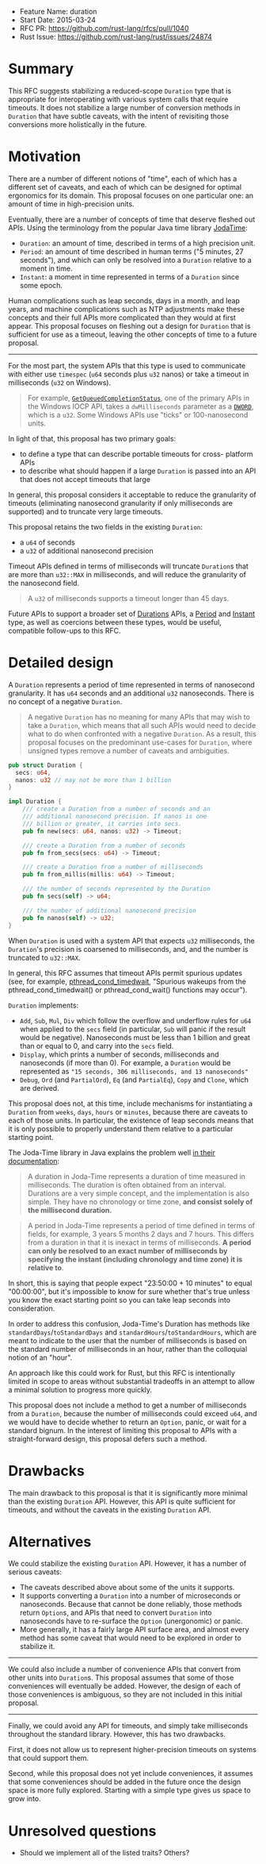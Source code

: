 - Feature Name: duration
- Start Date: 2015-03-24
- RFC PR: https://github.com/rust-lang/rfcs/pull/1040
- Rust Issue: https://github.com/rust-lang/rust/issues/24874

# Summary

This RFC suggests stabilizing a reduced-scope `Duration` type that is appropriate for interoperating with various system calls that require timeouts. It does not stabilize a large number of conversion methods in `Duration` that have subtle caveats, with the intent of revisiting those conversions more holistically in the future.

# Motivation

There are a number of different notions of "time", each of which has a different set of caveats, and each of which can be designed for optimal ergonomics for its domain. This proposal focuses on one particular one: an amount of time in high-precision units.

Eventually, there are a number of concepts of time that deserve fleshed out APIs. Using the terminology from the popular Java time library [JodaTime][joda-time]:

* `Duration`: an amount of time, described in terms of a high
  precision unit.
* `Period`: an amount of time described in human terms ("5 minutes,
  27 seconds"), and which can only be resolved into a `Duration`
  relative to a moment in time.
* `Instant`: a moment in time represented in terms of a `Duration`
  since some epoch.

[joda-time]: http://www.joda.org/joda-time/

Human complications such as leap seconds, days in a month, and leap years, and machine complications such as NTP adjustments make these concepts and their full APIs more complicated than they would at first appear. This proposal focuses on fleshing out a design for `Duration` that is sufficient for use as a timeout, leaving the other concepts of time to a future proposal.

---

For the most part, the system APIs that this type is used to communicate with either use `timespec` (`u64` seconds plus `u32` nanos) or take a timeout in milliseconds (`u32` on Windows).

> For example, [`GetQueuedCompletionStatus`][iocp-ms-example], one of
> the primary APIs in the Windows IOCP API, takes a `dwMilliseconds`
> parameter as a [`DWORD`][msdn-dword], which is a `u32`. Some Windows
> APIs use "ticks" or 100-nanosecond units.

[iocp-ms-example]: https://msdn.microsoft.com/en-us/library/windows/desktop/aa364986%28v=vs.85%29.aspx
[msdn-dword]: https://msdn.microsoft.com/en-us/library/cc230318.aspx

In light of that, this proposal has two primary goals:

* to define a type that can describe portable timeouts for cross-
  platform APIs
* to describe what should happen if a large `Duration` is passed into
  an API that does not accept timeouts that large

In general, this proposal considers it acceptable to reduce the granularity of timeouts (eliminating nanosecond granularity if only milliseconds are supported) and to truncate very large timeouts.

This proposal retains the two fields in the existing `Duration`:

* a `u64` of seconds
* a `u32` of additional nanosecond precision

Timeout APIs defined in terms of milliseconds will truncate `Duration`s that are more than `u32::MAX` in milliseconds, and will reduce the granularity of the nanosecond field.

> A `u32` of milliseconds supports a timeout longer than 45 days.

Future APIs to support a broader set of [Durations][joda-duration] APIs, a [Period][joda-period] and [Instant][joda-instant] type, as well as coercions between these types, would be useful, compatible follow-ups to this RFC.

[joda-duration]: http://www.joda.org/joda-time/key_duration.html
[joda-period]: http://www.joda.org/joda-time/key_period.html
[joda-instant]: http://www.joda.org/joda-time/key_instant.html

# Detailed design

A `Duration` represents a period of time represented in terms of nanosecond granularity. It has `u64` seconds and an additional `u32` nanoseconds. There is no concept of a negative `Duration`.

> A negative `Duration` has no meaning for many APIs that may wish
> to take a `Duration`, which means that all such APIs would need
> to decide what to do when confronted with a negative `Duration`.
> As a result, this proposal focuses on the predominant use-cases for
> `Duration`, where unsigned types remove a number of caveats and
> ambiguities.

```rust
pub struct Duration {
  secs: u64,
  nanos: u32 // may not be more than 1 billion
}

impl Duration {
    /// create a Duration from a number of seconds and an
    /// additional nanosecond precision. If nanos is one
    /// billion or greater, it carries into secs.
    pub fn new(secs: u64, nanos: u32) -> Timeout;

    /// create a Duration from a number of seconds
    pub fn from_secs(secs: u64) -> Timeout;

    /// create a Duration from a number of milliseconds
    pub fn from_millis(millis: u64) -> Timeout;

    /// the number of seconds represented by the Duration
    pub fn secs(self) -> u64;

    /// the number of additional nanosecond precision
    pub fn nanos(self) -> u32;
}
```

When `Duration` is used with a system API that expects `u32` milliseconds, the `Duration`'s precision is coarsened to milliseconds, and, and the number is truncated to `u32::MAX`.

In general, this RFC assumes that timeout APIs permit spurious updates (see, for example, [pthread_cond_timedwait][pthread_cond_timedwait], "Spurious wakeups from the pthread_cond_timedwait() or pthread_cond_wait() functions may occur").

[pthread_cond_timedwait]: http://pubs.opengroup.org/onlinepubs/009695399/functions/pthread_cond_timedwait.html

`Duration` implements:

* `Add`, `Sub`, `Mul`, `Div` which follow the overflow and underflow
  rules for `u64` when applied to the `secs` field (in particular,
  `Sub` will panic if the result would be negative). Nanoseconds
  must be less than 1 billion and great than or equal to 0, and carry
  into the `secs` field.
* `Display`, which prints a number of seconds, milliseconds and
  nanoseconds (if more than 0). For example, a `Duration` would be
  represented as `"15 seconds, 306 milliseconds, and 13 nanoseconds"`
* `Debug`, `Ord` (and `PartialOrd`), `Eq` (and `PartialEq`), `Copy`
  and `Clone`, which are derived.

This proposal does not, at this time, include mechanisms for instantiating a `Duration` from `weeks`, `days`, `hours` or `minutes`, because there are caveats to each of those units. In particular, the existence of leap seconds means that it is only possible to properly understand them relative to a particular starting point.

The Joda-Time library in Java explains the problem well [in their documentation][joda-period-confusion]:

[joda-period-confusion]: http://www.joda.org/joda-time/key_period.html

> A duration in Joda-Time represents a duration of time measured in milliseconds. The duration is often obtained from an interval. Durations are a very simple concept, and the implementation is also simple. They have no chronology or time zone, **and consist solely of the millisecond duration.**

> A period in Joda-Time represents a period of time defined in terms of fields, for example, 3 years 5 months 2 days and 7 hours. This differs from a duration in that it is inexact in terms of milliseconds. **A period can only be resolved to an exact number of milliseconds by specifying the instant (including chronology and time zone) it is relative to**.

In short, this is saying that people expect "23:50:00 + 10 minutes" to equal "00:00:00", but it's impossible to know for sure whether that's true unless you know the exact starting point so you can take leap seconds into consideration.

In order to address this confusion, Joda-Time's Duration has methods like `standardDays`/`toStandardDays` and `standardHours`/`toStandardHours`, which are meant to indicate to the user that the number of milliseconds is based on the standard number of milliseconds in an hour, rather than the colloquial notion of an "hour".

An approach like this could work for Rust, but this RFC is intentionally limited in scope to areas without substantial tradeoffs in an attempt to allow a minimal solution to progress more quickly.

This proposal does not include a method to get a number of milliseconds from a `Duration`, because the number of milliseconds could exceed `u64`, and we would have to decide whether to return an `Option`, panic, or wait for a standard bignum. In the interest of limiting this proposal to APIs with a straight-forward design, this proposal defers such a method.

# Drawbacks

The main drawback to this proposal is that it is significantly more minimal than the existing `Duration` API. However, this API is quite sufficient for timeouts, and without the caveats in the existing `Duration` API.

# Alternatives

We could stabilize the existing `Duration` API. However, it has a number of serious caveats:

* The caveats described above about some of the units it supports.
* It supports converting a `Duration` into a number of microseconds or
  nanoseconds. Because that cannot be done reliably, those methods
  return `Option`s, and APIs that need to convert `Duration` into
  nanoseconds have to re-surface the `Option` (unergonomic) or panic.
* More generally, it has a fairly large API surface area, and almost
  every method has some caveat that would need to be explored in order
  to stabilize it.

---

We could also include a number of convenience APIs that convert from other units into `Duration`s. This proposal assumes that some of those conveniences will eventually be added. However, the design of each of those conveniences is ambiguous, so they are not included in this initial proposal.

---

Finally, we could avoid any API for timeouts, and simply take milliseconds throughout the standard library. However, this has two drawbacks.

First, it does not allow us to represent higher-precision timeouts on systems that could support them.

Second, while this proposal does not yet include conveniences, it assumes that some conveniences should be added in the future once the design space is more fully explored. Starting with a simple type gives us space to grow into.

# Unresolved questions

* Should we implement all of the listed traits? Others?
